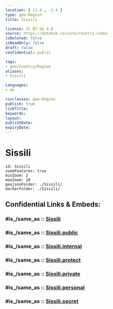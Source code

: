 ```yaml
---
location: [ 11.4 , -2.4 ] 
type: geo-Region
title: Sissili

license: CC BY-SA 4.0
source: https://datahub.io/core/country-codes
isDeleted: false
isReadOnly: false
draft: false
confidential: public

tags:
- geo/Country/Region
aliases:
- Sissili

Languages:
- de

cssclasses: geo-Region
publish: true
linkTitle: 
keywords: 
layout: 
publishDate: 
expiryDate: 
---
```


# Sissili

```leaflet
id: Sissili
zoomFeatures: true 
minZoom: 2 
maxZoom: 18
geojsonFolder: ./Sissili/
markerFolder: ./Sissili/
```


## Confidential Links & Embeds: 

### #is_/same_as :: [Sissili](/_Standards/Earth/Continent/Africa/Africa~West/Burkina_Faso/Regions~Burkina_Faso/Centre-Ouest/counties~Centre-Ouest/Sissili.md) 

### #is_/same_as :: [Sissili.public](/_public/Earth/Continent/Africa/Africa~West/Burkina_Faso/Regions~Burkina_Faso/Centre-Ouest/counties~Centre-Ouest/Sissili.public.md) 

### #is_/same_as :: [Sissili.internal](/_internal/Earth/Continent/Africa/Africa~West/Burkina_Faso/Regions~Burkina_Faso/Centre-Ouest/counties~Centre-Ouest/Sissili.internal.md) 

### #is_/same_as :: [Sissili.protect](/_protect/Earth/Continent/Africa/Africa~West/Burkina_Faso/Regions~Burkina_Faso/Centre-Ouest/counties~Centre-Ouest/Sissili.protect.md) 

### #is_/same_as :: [Sissili.private](/_private/Earth/Continent/Africa/Africa~West/Burkina_Faso/Regions~Burkina_Faso/Centre-Ouest/counties~Centre-Ouest/Sissili.private.md) 

### #is_/same_as :: [Sissili.personal](/_personal/Earth/Continent/Africa/Africa~West/Burkina_Faso/Regions~Burkina_Faso/Centre-Ouest/counties~Centre-Ouest/Sissili.personal.md) 

### #is_/same_as :: [Sissili.secret](/_secret/Earth/Continent/Africa/Africa~West/Burkina_Faso/Regions~Burkina_Faso/Centre-Ouest/counties~Centre-Ouest/Sissili.secret.md)

